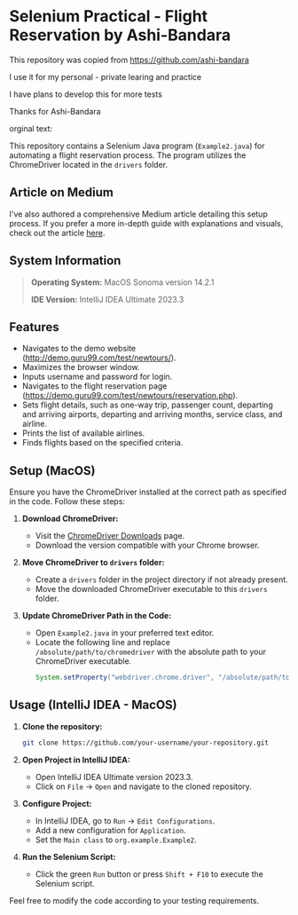 # Selenium Practical - Flight Reservation by Ashi-Bandara

This repository was copied from https://github.com/ashi-bandara

I use it for my personal - private learing and practice

I have plans to develop this for more tests 

Thanks for Ashi-Bandara


orginal text:


This repository contains a Selenium Java program (`Example2.java`) for automating a flight reservation process. The program utilizes the ChromeDriver located in the `drivers` folder.

## Article on Medium

I've also authored a comprehensive Medium article detailing this setup process. If you prefer a more in-depth guide with explanations and visuals, check out the article [here](https://medium.com/@AshiBandara/setting-up-selenium-testing-environment-on-macos-with-maven-and-intellij-479b4c43297a).

## System Information
>**Operating System:** MacOS Sonoma version 14.2.1
>
>**IDE Version:** IntelliJ IDEA Ultimate 2023.3

## Features
- Navigates to the demo website (http://demo.guru99.com/test/newtours/).
- Maximizes the browser window.
- Inputs username and password for login.
- Navigates to the flight reservation page (https://demo.guru99.com/test/newtours/reservation.php).
- Sets flight details, such as one-way trip, passenger count, departing and arriving airports, departing and arriving months, service class, and airline.
- Prints the list of available airlines.
- Finds flights based on the specified criteria.

## Setup (MacOS)

Ensure you have the ChromeDriver installed at the correct path as specified in the code. Follow these steps:

1. **Download ChromeDriver:**
   - Visit the [ChromeDriver Downloads](https://sites.google.com/chromium.org/driver/) page.
   - Download the version compatible with your Chrome browser.

2. **Move ChromeDriver to `drivers` folder:**
   - Create a `drivers` folder in the project directory if not already present.
   - Move the downloaded ChromeDriver executable to this `drivers` folder.

3. **Update ChromeDriver Path in the Code:**
   - Open `Example2.java` in your preferred text editor.
   - Locate the following line and replace `/absolute/path/to/chromedriver` with the absolute path to your ChromeDriver executable.
     ```java
     System.setProperty("webdriver.chrome.driver", "/absolute/path/to/chromedriver");
     ```

## Usage (IntelliJ IDEA - MacOS)
1. **Clone the repository:**
   ```bash
   git clone https://github.com/your-username/your-repository.git
   ```

2. **Open Project in IntelliJ IDEA:**
   - Open IntelliJ IDEA Ultimate version 2023.3.
   - Click on `File` -> `Open` and navigate to the cloned repository.

3. **Configure Project:**
   - In IntelliJ IDEA, go to `Run` -> `Edit Configurations`.
   - Add a new configuration for `Application`.
   - Set the `Main class` to `org.example.Example2`.

4. **Run the Selenium Script:**
   - Click the green `Run` button or press `Shift + F10` to execute the Selenium script.

Feel free to modify the code according to your testing requirements. 

